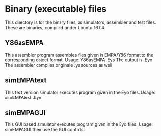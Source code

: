 Binary (executable) files
=========================
This directory is for the binary files, as simulators, assembler and test files.
These are binaries, compiled under Ubuntu 16.04

Y86asEMPA
---------

This assembler program assembles files given in EMPA/Y86 format to the corresponding object format.
Usage:
Y86asEMPA <file>.Eys
The output is <file>.Eyo
The assembler compiles originale .ys sources as well

simEMPAtext
-----------
This text version simulator executes program given in the Eyo files.
Usage:
simEMPAtext <file>.Eyo <No of cores>

simEMPAGUI
----------
This GUI based simulator executes program given in the Eyo files.
Usage:
simEMPAGUI
then use the GUI controls.
